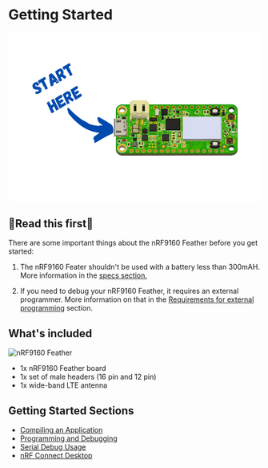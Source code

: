 # Getting Started

![Start here](img/start-here.png)

## 🚨Read this first🚨

There are some important things about the nRF9160 Feather before you get started:

1. The nRF9160 Feater shouldn't be used with a battery less than 300mAH. More information in the [specs section.](./nrf9160-specs.md)

1. If you need to debug your nRF9160 Feather, it requires an external programmer. More information on that in the [Requirements for external programming](nrf9160-programming-and-debugging.md#requirements-for-external-programming) section.

## What's included

![nRF9160 Feather](img/feather-trimmed.png)

- 1x nRF9160 Feather board
- 1x set of male headers (16 pin and 12 pin)
- 1x wide-band LTE antenna

## Getting Started Sections

- [Compiling an Application](nrf9160-compiling-app.md)
- [Programming and Debugging](nrf9160-programming-and-debugging.md)
- [Serial Debug Usage](nrf9160-serial-usage.md)
- [nRF Connect Desktop](nrf9160-nrf-connect-desktop.md)
